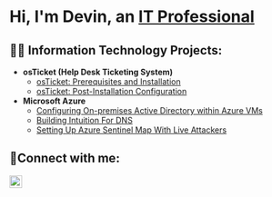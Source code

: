 <h1>Hi, I'm Devin, an <a href="https://linkedin.com/in/devinwilliamstech">IT Professional</a></h1>

<h2>👨‍💻 Information Technology Projects:</h2>

- <b>osTicket (Help Desk Ticketing System)</b>
  - [osTicket: Prerequisites and Installation](https://github.com/DevinWilliamsIT/osticket-prereqs)
  - [osTicket: Post-Installation Configuration](https://github.com/DevinWilliamsIT/post-install-config)
- <b>Microsoft Azure</b>
  - [Configuring On-premises Active Directory within Azure VMs](https://github.com/DevinWilliamsIT/configure-ad)
  - [Building Intuition For DNS](https://github.com/DevinWilliamsIT/azure-network-protocols)
  - [Setting Up Azure Sentinel Map With Live Attackers](https://github.com/DevinWilliamsIT/siemtutorial)

<h2>🤳Connect with me:</h2>

[<img align="left" alt="Devin | LinkedIn" width="22px" src="https://cdn.jsdelivr.net/npm/simple-icons@v3/icons/linkedin.svg" />][linkedin]

[linkedin]: https://linkedin.com/in/devinwilliamstech
